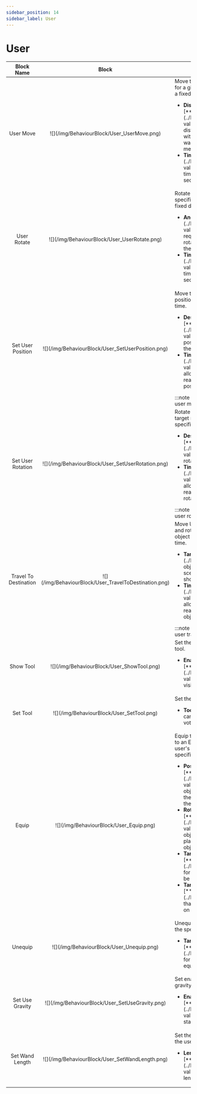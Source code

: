 ```yaml
---
sidebar_position: 14
sidebar_label: User
---
```


# User

<table>
    <thead>
        <tr>
            <th>Block Name</th>
            <th>Block</th>
            <th>Description</th>
        </tr>
    </thead>
    <tbody>
        <tr>
            <td><center>User Move</center></td>
            <td class="behaviour-block-image"><center>![](/img/BehaviourBlock/User_UserMove.png)</center></td>
            <td>
                Move the user's position for a given distance within a fixed duration.
                <ul>
                    <li><strong>Distance</strong>: [**Vector3**](../NodeType#vector3) value specifying the distance of movement with respect to the wand's xyz direction in meter.</li>
                    <li><strong>Time</strong>: [**Number**](../NodeType#number) value specifying the time of movement in second.</li>
                </ul>
            </td>
        </tr>
        <tr>
            <td><center>User Rotate</center></td>
            <td class="behaviour-block-image"><center>![](/img/BehaviourBlock/User_UserRotate.png)</center></td>
            <td>
                Rotate the user by a specified angle within a fixed duration.
                <ul>
                    <li><strong>Angle</strong>: [**Vector3**](../NodeType#vector3) value specifying the required amount of rotation with respect to the user's xyz axis.</li>
                    <li><strong>Time</strong>: [**Number**](../NodeType#number) value specifying the time of rotation in second.</li>
                </ul>
            </td>
        </tr>
        <tr>
            <td><center>Set User Position</center></td>
            <td class="behaviour-block-image"><center>![](/img/BehaviourBlock/User_SetUserPosition.png)</center></td>
            <td>
                Move the user to a target position within a specified time.
                <ul>
                    <li><strong>Destination</strong>: [**Vector3**](../NodeType#vector3) value specifying the position coordinate in the scene.</li>
                    <li><strong>Time</strong>: [**Number**](../NodeType#number) value specifying the allowed travel time to reach the target position.</li>
                </ul>
                :::note
                If Time is 0, the user moves instantly
                :::
            </td>
        </tr>
        <tr>
            <td><center>Set User Rotation</center></td>
            <td class="behaviour-block-image"><center>![](/img/BehaviourBlock/User_SetUserRotation.png)</center></td>
            <td>
                Rotate the object to a target rotation within a specified time.
                <ul>
                    <li><strong>Destination</strong>: [**Vector3**](../NodeType#vector3) value specifying the rotation value.</li>
                    <li><strong>Time</strong>: [**Number**](../NodeType#number) value specifying the allowed travel time to reach the target rotation.</li>
                </ul>
                :::note
                If Time is 0, the user rotates instantly
                :::
            </td>
        </tr>
        <tr>
            <td><center>Travel To Destination</center></td>
            <td class="behaviour-block-image"><center>![](/img/BehaviourBlock/User_TravelToDestination.png)</center></td>
            <td>
                Move User to the position and rotation of the target object within a specified time.
                <ul>
                    <li><strong>Target</strong>: [**Target**](../NodeType#target) object in the same scene which the user should travel to.</li>
                    <li><strong>Time</strong>: [**Number**](../NodeType#number) value specifying the allowed travel time to reach the target object.</li>
                </ul>
                :::note
                If Time is 0, the user travels instantly
                :::
            </td>
        </tr>
        <tr>
            <td><center>Show Tool</center></td>
            <td class="behaviour-block-image"><center>![](/img/BehaviourBlock/User_ShowTool.png)</center></td>
            <td>
                Set the visibility of the XR tool.
                <ul>
                    <li><strong>Enable</strong>: [**Boolean**](../NodeType#boolean) value specifying the visibility of the XR tool.</li>
                </ul>
            </td>
        </tr>
        <tr>
            <td><center>Set Tool</center></td>
            <td class="behaviour-block-image"><center>![](/img/BehaviourBlock/User_SetTool.png)</center></td>
            <td>
                Set the type of the tool.
                <ul>
                    <li><strong>Tool</strong>: Tool type which can be used in votanicXR</li>
                </ul>
            </td>
        </tr>
        <tr>
            <td><center>Equip</center></td>
            <td class="behaviour-block-image"><center>![](/img/BehaviourBlock/User_Equip.png)</center></td>
            <td>
                Equip the specified object to an Entity (including the user's body part) with specified offset values.
                <ul>
                    <li><strong>Position</strong>: [**Vector3**](../NodeType#vector3) value specifying the object's distance to the player hand when the object is equipped.</li>
                    <li><strong>Rotation</strong>: [**Vector3**](../NodeType#vector3) value specifying the object's rotation to the player hand when the object is equipped.</li>
                    <li><strong>Target Entity</strong>: [**Entity object**](../NodeType#entity) for which the item will be equipped to.</li>
                    <li><strong>Target Item</strong>: Target [**object**](../NodeType#object) that will be equipped on the Entity.</li>
                </ul>
            </td>
        </tr>
        <tr>
            <td><center>Unequip</center></td>
            <td class="behaviour-block-image"><center>![](/img/BehaviourBlock/User_Unequip.png)</center></td>
            <td>
                Unequip the object from the specified Entity.
                <ul>
                    <li><strong>Target Entity</strong>: [**Entity object**](../NodeType#entity) for which the item is equipped on.</li>
                </ul>
            </td>
        </tr>
        <tr>
            <td><center>Set Use Gravity</center></td>
            <td class="behaviour-block-image"><center>![](/img/BehaviourBlock/User_SetUseGravity.png)</center></td>
            <td>
                Set enable or disable the gravity
                <ul>
                    <li><strong>Enable</strong>: [**Boolean**](../NodeType#boolean) value specifying the status of the gravity.</li>
                </ul>
            </td>
        </tr>
        <tr>
            <td><center>Set Wand Length</center></td>
            <td class="behaviour-block-image"><center>![](/img/BehaviourBlock/User_SetWandLength.png)</center></td>
            <td>
                Set the wand length for the user
                <ul>
                    <li><strong>Length</strong>: [**Number**](../NodeType#number) value specifying the length of the wand.</li>
                </ul>
            </td>
        </tr>
    </tbody>
</table>